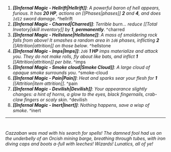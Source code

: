 1. ***[[Infernal Magic - Hellrift|Hellrift]]***: *A powerful baron of hell appears, furious. It has **20 HP**, actions on [[Phases|phases]] **2** and **4**, and does `1d12` sword damage*. ^hellrift
2. ***[[Infernal Magic - Charred|Charred]]***: *Terrible burn... reduce [[Total Invetory|skill inventory]] by **1**, **permanently***. ^charred
3. ***[[Infernal Magic - Hellstone|Hellstone]]***: *A mass of smoldering rock falls from above! It smashes a random area in `1d6` phases, inflicting **2** [[Attrition|attrition]] on those below*. ^hellstone
4. ***[[Infernal Magic - Imps|Imps]]***: *`2d6` **1 HP** imps materialize and attack you. They do not make rolls, fly about like bats, and inflict **1** [[Attrition|attrition]] per bite*. ^imps
5. ***[[Infernal Magic - Smoke cloud|Smoke Cloud]]***: *A large cloud of opaque smoke surrounds you*. ^smoke-cloud
6. ***[[Infernal Magic - Pain|Pain]]***: *Heat and sparks sear your flesh for **1** [[Attrition|item attrition]]*. ^pain
7. ***[[Infernal Magic - Devilish|Devilish]]***: *Your appearance slightly changes: a hint of horns, a glow to the eyes, black fingernails, crab-claw fingers or scaly skin*. ^devilish
8. ***[[Infernal Magic - Inert|Inert]]***: *Nothing happens, save a wisp of smoke*. ^inert

----
# 
*Cazzaban was mad with his search for spells! The damned fool had us on the underbelly of an Orcish mining barge, breathing through tubes, with iron diving caps and boots a-full with leeches! Wizards! Lunatics, all of ye!*
